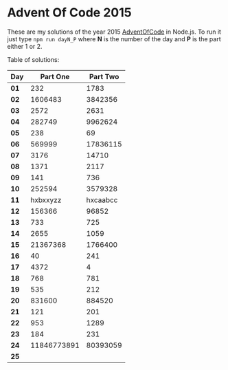 # Advent Of Code 2015
These are my solutions of the year 2015 [AdventOfCode](https://adventofcode.com/2015) in Node.js.
To run it just type `npm run dayN_P` where **N** is the number of the day and **P** is the part either 1 or 2.

Table of solutions:

| Day    | Part One    | Part Two |
|--------|-------------|----------|
| **01** | 232         | 1783     |
| **02** | 1606483     | 3842356  |
| **03** | 2572        | 2631     |
| **04** | 282749      | 9962624  |
| **05** | 238         | 69       |
| **06** | 569999      | 17836115 |
| **07** | 3176        | 14710    |
| **08** | 1371        | 2117     |
| **09** | 141         | 736      |
| **10** | 252594      | 3579328  |
| **11** | hxbxxyzz    | hxcaabcc |
| **12** | 156366      | 96852    |
| **13** | 733         | 725      |
| **14** | 2655        | 1059     |
| **15** | 21367368    | 1766400  |
| **16** | 40          | 241      |
| **17** | 4372        | 4        |
| **18** | 768         | 781      |
| **19** | 535         | 212      |
| **20** | 831600      | 884520   |
| **21** | 121         | 201      |
| **22** | 953         | 1289     |
| **23** | 184         | 231      |
| **24** | 11846773891 | 80393059 |
| **25** |             |          |
